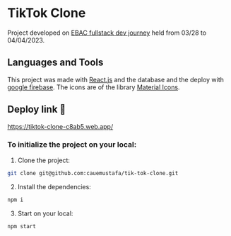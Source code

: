 # TikTok Clone

Project developed on [EBAC fullstack dev journey](https://ebaconline.com.br/webinars/prog-jornadafull-2023-03-28-29-30-31-04-01-02-03-04) held from 03/28 to 04/04/2023.

## Languages and Tools
This project was made with [React.js](https://react.dev/) and the database and the deploy with [google firebase](https://firebase.google.com/).
The icons are of the library [Material Icons](https://mui.com/material-ui/material-icons/).

## Deploy link :rocket:
https://tiktok-clone-c8ab5.web.app/

### To initialize the project on your local:
1. Clone the project:
```sh
git clone git@github.com:cauemustafa/tik-tok-clone.git
```
2. Install the dependencies:
```sh
npm i
```
3. Start on your local:
```sh
npm start
```
